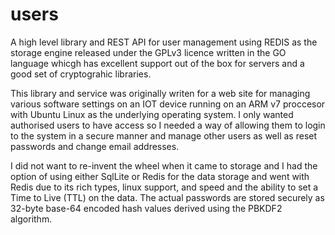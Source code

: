 # users
A high level library and REST API for user management using REDIS as the storage engine released under the GPLv3 licence written in the GO
language whicgh has excellent support out of the box for servers and a good set of cryptograhic libraries.

This library and service was originally writen for a web site for managing various software settings on an IOT device running on an ARM v7 proccesor with Ubuntu Linux as the underlying operating system. I only wanted authorised users to have access so I needed a way of allowing them to login to the system in a secure manner and manage other users as well as reset passwords and change email addresses.

I did not want to re-invent the wheel when it came to storage and I had the option of using either SqlLite or Redis for the data storage 
and went with Redis due to its rich types, linux support, and speed and the  ability to set a Time to Live (TTL) on the data. The actual passwords are stored securely as 32-byte base-64 encoded hash values derived using the PBKDF2 algorithm.
